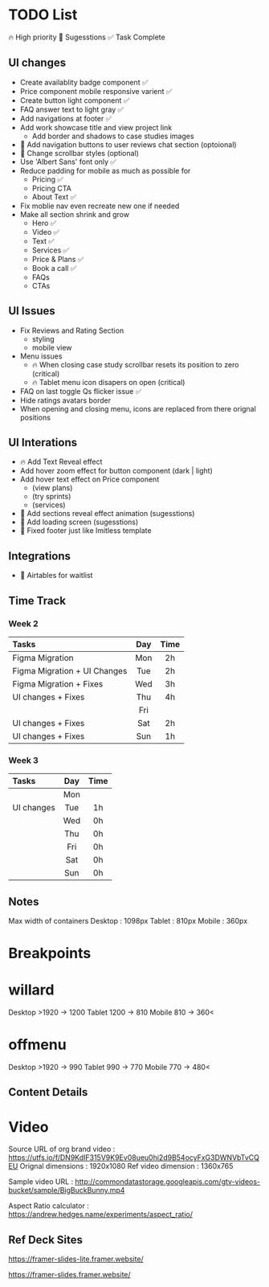 # TODO List

🔥 High priority
🎨 Sugesstions
✅ Task Complete

## UI changes

-   Create availablity badge component ✅
-   Price component mobile responsive varient ✅
-   Create button light component ✅
-   FAQ answer text to light gray ✅
-   Add navigations at footer ✅
-   Add work showcase title and view project link
    -   Add border and shadows to case studies images
-   🎨 Add navigation buttons to user reviews chat section (optoional)
-   🎨 Change scrollbar styles (optional)
-   Use 'Albert Sans' font only ✅
-   Reduce padding for mobile as much as possible for
    -   Pricing ✅
    -   Pricing CTA
    -   About Text ✅
-   Fix moblie nav even recreate new one if needed
-   Make all section shrink and grow
    -   Hero ✅
    -   Video ✅
    -   Text ✅
    -   Services ✅
    -   Price & Plans ✅
    -   Book a call ✅
    -   FAQs
    -   CTAs

## UI Issues

-   Fix Reviews and Rating Section
    -   styling
    -   mobile view
-   Menu issues
    -   🔥 When closing case study scrollbar resets its position to zero (critical)
    -   🔥 Tablet menu icon disapers on open (critical)
-   FAQ on last toggle Qs flicker issue ✅
-   Hide ratings avatars border
-   When opening and closing menu, icons are replaced from there orignal positions

## UI Interations

-   🔥 Add Text Reveal effect
-   Add hover zoom effect for button component (dark | light)
-   Add hover text effect on Price component
    -   (view plans)
    -   (try sprints)
    -   (services)
-   🎨 Add sections reveal effect animation (sugesstions)
-   🎨 Add loading screen (sugesstions)
-   🎨 Fixed footer just like lmitless template

## Integrations

-   🎨 Airtables for waitlist

## Time Track

### Week 2

| Tasks                        | Day | Time |
| :--------------------------- | :-: | :--: |
| Figma Migration              | Mon |  2h  |
| Figma Migration + UI Changes | Tue |  2h  |
| Figma Migration + Fixes      | Wed |  3h  |
| UI changes + Fixes           | Thu |  4h  |
|                              | Fri |      |
| UI changes + Fixes           | Sat |  2h  |
| UI changes + Fixes           | Sun |  1h  |

### Week 3

| Tasks      | Day | Time |
| :--------- | :-: | :--: |
|            | Mon |      |
| UI changes | Tue |  1h  |
|            | Wed |  0h  |
|            | Thu |  0h  |
|            | Fri |  0h  |
|            | Sat |  0h  |
|            | Sun |  0h  |

## Notes

Max width of containers
Desktop : 1098px
Tablet : 810px
Mobile : 360px

# Breakpoints

# willard

Desktop >1920 -> 1200
Tablet 1200 -> 810
Mobile 810 -> 360<

# offmenu

Desktop >1920 -> 990
Tablet 990 -> 770
Mobile 770 -> 480<

## Content Details

# Video

Source URL of org brand video : https://utfs.io/f/DN9KdIF315V9K9Ev08ueu0hi2d9B54ocyFxG3DWNVbTvCQEU
Orignal dimensions : 1920x1080
Ref video dimension : 1360x765

Sample video URL : http://commondatastorage.googleapis.com/gtv-videos-bucket/sample/BigBuckBunny.mp4

Aspect Ratio calculator : https://andrew.hedges.name/experiments/aspect_ratio/

## Ref Deck Sites

https://framer-slides-lite.framer.website/

https://framer-slides.framer.website/
